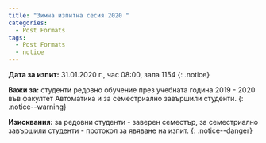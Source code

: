 ```yaml
---
title: "Зимна изпитна сесия 2020 "
categories:
  - Post Formats
tags:
  - Post Formats
  - notice
--- 
```


**Дата за изпит:** 31.01.2020 г., час 08:00, зала 1154 
{: .notice}

**Важи за:** студенти редовно обучение през учебната година 2019 - 2020 във факултет Автоматика и за семестриално завършили студенти. 
{: .notice--warning}

**Изисквания:** за редовни студенти - заверен семестър, за семестриално завършили студенти - протокол за явяване на изпит. 
{: .notice--danger}
